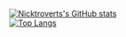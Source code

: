 [![Nicktroverts's GitHub stats](https://github-readme-stats.vercel.app/api?username=Nicktrovert&show_icons=true&theme=neon&show=reviews,discussions_started,discussions_answered,prs_merged,prs_merged_percentage)](https://github.com/Nicktroverts/github-readme-stats) <br/>
[![Top Langs](https://github-readme-stats.vercel.app/api/top-langs/?username=Nicktrovert&layout=donut&show_icons=true&theme=neon&langs_count=20)](https://github.com/Nicktrovert/github-readme-stats) <br/>
